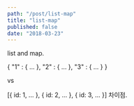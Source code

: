 ```yaml
---
path: "/post/list-map"
title: "list-map"
published: false
date: "2018-03-23"
---
```


list and map.

{
"1" : { ... },
"2" : { ... },
"3" : { ... }
}

vs

[{ id: 1, ... }, { id: 2, ... }, { id: 3, ... }]
차이점.
